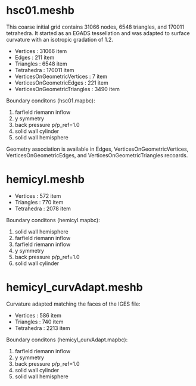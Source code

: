
# hsc01.meshb

This coarse initial grid contains 31066 nodes, 6548 triangles, and
170011 tetrahedra. It started as an EGADS tessellation and was adapted
to surface curvature with an isotropic gradation of 1.2.

- Vertices : 31066 item
- Edges : 211 item
- Triangles : 6548 item
- Tetrahedra : 170011 item
- VerticesOnGeometricVertices : 7 item
- VerticesOnGeometricEdges : 221 item
- VerticesOnGeometricTriangles : 3490 item

Boundary conditons (hsc01.mapbc):
1. farfield riemann inflow
2. y symmetry
3. back pressure p/p_ref=1.0
4. solid wall cylinder
5. solid wall hemisphere

Geometry association is available in Edges,
VerticesOnGeometricVertices, VerticesOnGeometricEdges, and
VerticesOnGeometricTriangles recoards.

# hemicyl.meshb

- Vertices : 572 item
- Triangles : 770 item
- Tetrahedra : 2078 item

Boundary conditons (hemicyl.mapbc):
1. solid wall hemisphere
2. farfield riemann inflow
3. farfield riemann inflow
4. y symmetry
5. back pressure p/p_ref=1.0
6. solid wall cylinder

# hemicyl_curvAdapt.meshb

Curvature adapted matching the faces of the IGES file:

- Vertices : 586 item
- Triangles : 740 item
- Tetrahedra : 2213 item

Boundary conditons (hemicyl_curvAdapt.mapbc):
1. farfield riemann inflow
2. y symmetry
3. back pressure p/p_ref=1.0
4. solid wall cylinder
5. solid wall hemisphere
